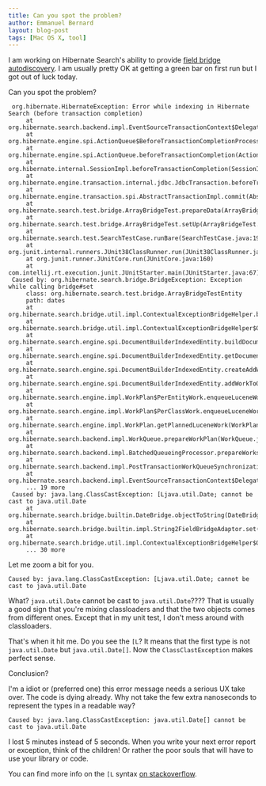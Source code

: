 ```yaml
---
title: Can you spot the problem?
author: Emmanuel Bernard
layout: blog-post
tags: [Mac OS X, tool]
---
```

I am working on Hibernate Search's ability to provide
[field bridge autodiscovery](https://hibernate.atlassian.net/browse/HSEARCH-1552).
I am usually pretty OK at getting a green bar on first run but I got out of luck today.

Can you spot the problem?

     org.hibernate.HibernateException: Error while indexing in Hibernate Search (before transaction completion)
         at org.hibernate.search.backend.impl.EventSourceTransactionContext$DelegateToSynchronizationOnBeforeTx.doBeforeTransactionCompletion(EventSourceTransactionContext.java:194)
         at org.hibernate.engine.spi.ActionQueue$BeforeTransactionCompletionProcessQueue.beforeTransactionCompletion(ActionQueue.java:707)
         at org.hibernate.engine.spi.ActionQueue.beforeTransactionCompletion(ActionQueue.java:387)
         at org.hibernate.internal.SessionImpl.beforeTransactionCompletion(SessionImpl.java:516)
         at org.hibernate.engine.transaction.internal.jdbc.JdbcTransaction.beforeTransactionCommit(JdbcTransaction.java:105)
         at org.hibernate.engine.transaction.spi.AbstractTransactionImpl.commit(AbstractTransactionImpl.java:177)
         at org.hibernate.search.test.bridge.ArrayBridgeTest.prepareData(ArrayBridgeTest.java:95)
         at org.hibernate.search.test.bridge.ArrayBridgeTest.setUp(ArrayBridgeTest.java:58)
         at org.hibernate.search.test.SearchTestCase.runBare(SearchTestCase.java:191)
         at org.junit.internal.runners.JUnit38ClassRunner.run(JUnit38ClassRunner.java:84)
         at org.junit.runner.JUnitCore.run(JUnitCore.java:160)
         at com.intellij.rt.execution.junit.JUnitStarter.main(JUnitStarter.java:67)
     Caused by: org.hibernate.search.bridge.BridgeException: Exception while calling bridge#set
         class: org.hibernate.search.test.bridge.ArrayBridgeTestEntity
         path: dates
         at org.hibernate.search.bridge.util.impl.ContextualExceptionBridgeHelper.buildBridgeException(ContextualExceptionBridgeHelper.java:101)
         at org.hibernate.search.bridge.util.impl.ContextualExceptionBridgeHelper$OneWayConversionContextImpl.set(ContextualExceptionBridgeHelper.java:130)
         at org.hibernate.search.engine.spi.DocumentBuilderIndexedEntity.buildDocumentFields(DocumentBuilderIndexedEntity.java:449)
         at org.hibernate.search.engine.spi.DocumentBuilderIndexedEntity.getDocument(DocumentBuilderIndexedEntity.java:376)
         at org.hibernate.search.engine.spi.DocumentBuilderIndexedEntity.createAddWork(DocumentBuilderIndexedEntity.java:292)
         at org.hibernate.search.engine.spi.DocumentBuilderIndexedEntity.addWorkToQueue(DocumentBuilderIndexedEntity.java:235)
         at org.hibernate.search.engine.impl.WorkPlan$PerEntityWork.enqueueLuceneWork(WorkPlan.java:506)
         at org.hibernate.search.engine.impl.WorkPlan$PerClassWork.enqueueLuceneWork(WorkPlan.java:279)
         at org.hibernate.search.engine.impl.WorkPlan.getPlannedLuceneWork(WorkPlan.java:165)
         at org.hibernate.search.backend.impl.WorkQueue.prepareWorkPlan(WorkQueue.java:131)
         at org.hibernate.search.backend.impl.BatchedQueueingProcessor.prepareWorks(BatchedQueueingProcessor.java:73)
         at org.hibernate.search.backend.impl.PostTransactionWorkQueueSynchronization.beforeCompletion(PostTransactionWorkQueueSynchronization.java:87)
         at org.hibernate.search.backend.impl.EventSourceTransactionContext$DelegateToSynchronizationOnBeforeTx.doBeforeTransactionCompletion(EventSourceTransactionContext.java:191)
         ... 19 more
     Caused by: java.lang.ClassCastException: [Ljava.util.Date; cannot be cast to java.util.Date
         at org.hibernate.search.bridge.builtin.DateBridge.objectToString(DateBridge.java:90)
         at org.hibernate.search.bridge.builtin.impl.String2FieldBridgeAdaptor.set(String2FieldBridgeAdaptor.java:46)
         at org.hibernate.search.bridge.util.impl.ContextualExceptionBridgeHelper$OneWayConversionContextImpl.set(ContextualExceptionBridgeHelper.java:127)
         ... 30 more

Let me zoom a bit for you.

    Caused by: java.lang.ClassCastException: [Ljava.util.Date; cannot be cast to java.util.Date

What? `java.util.Date` cannot be cast to `java.util.Date`????
That is usually a good sign that you're mixing classloaders and that the two objects comes from different ones.
Except that in my unit test, I don't mess around with classloaders.

That's when it hit me.
Do you see the `[L`?
It means that the first type is not `java.util.Date` but `java.util.Date[]`.
Now the `ClassClastException` makes perfect sense.

Conclusion?

I'm a idiot or (preferred one) this error message needs a serious UX take over.
The code is dying already.
Why not take the few extra nanoseconds to represent the types in a readable way?

    Caused by: java.lang.ClassCastException: java.util.Date[] cannot be cast to java.util.Date

I lost 5 minutes instead of 5 seconds.
When you write your next error report or exception, think of the children!
Or rather the poor souls that will have to use your library or code.

You can find more info on the `[L` syntax [on stackoverflow](http://stackoverflow.com/questions/5085889/l-array-notation-where-does-it-come-from).
